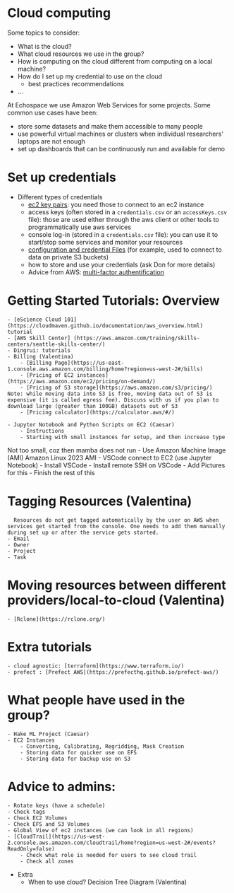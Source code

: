 # Cloud computing

Some topics to consider:
- What is the cloud?
- What cloud resources we use in the group?
- How is computing on the cloud different from computing on a local machine?
- How do I set up my credential to use on the cloud
    - best practices recommendations
- ...

  
At Echospace we use Amazon Web Services for some projects. Some common use cases have been:

* store some datasets and make them accessible to many people
* use powerful virtual machines or clusters when individual researchers' laptops are not enough
* set up dashboards that can be continuously run and available for demo
  


# Set up credentials 


* Different types of credentials 
   - [ec2 key pairs](
https://docs.aws.amazon.com/AWSEC2/latest/UserGuide/ec2-key-pairs.html): you need those to connect to an ec2 instance
   - access keys (often stored in a `credentials.csv` or an `accessKeys.csv` file): those are used either through the aws client or other tools to programmatically use aws services
   - console log-in (stored in a `credentials.csv` file): you can use it to start/stop some services and monitor your resources 
   - [configuration and credential Files](https://docs.aws.amazon.com/cli/latest/userguide/cli-configure-files.html) (for example, used to connect to data on private S3 buckets)
   - how to store and use your credentials (ask Don for more details)
   - Advice from AWS: [multi-factor authentification](https://docs.aws.amazon.com/IAM/latest/UserGuide/id_credentials_mfa_enable.html)
 
# Getting Started Tutorials: Overview
    - [eScience Cloud 101](https://cloudmaven.github.io/documentation/aws_overview.html) tutorial 
    - [AWS Skill Center] (https://aws.amazon.com/training/skills-centers/seattle-skills-center/) 
    - Dingrui: tutorials
    - Billing (Valentina)
        - [Billing Page](https://us-east-1.console.aws.amazon.com/billing/home?region=us-west-2#/bills)
        - [Pricing of EC2 instances](https://aws.amazon.com/ec2/pricing/on-demand/)
        - [Pricing of S3 storage](https://aws.amazon.com/s3/pricing/) Note: while moving data into S3 is free, moving data out of S3 is expensive (it is called egress fee). Discuss with us if you plan to download large (greater than 100GB) datasets out of S3
        - [Pricing calculator](https://calculator.aws/#/)
          
    - Jupyter Notebook and Python Scripts on EC2 (Caesar)
        - Instructions 
        - Starting with small instances for setup, and then increase type
Not too small, coz then mamba does not run 
        - Use Amazon Machine Image (AMI) Amazon Linux 2023 AMI
        - VSCode connect to EC2 (use Jupyter Notebook)
            - Install VSCode
            - Install remote SSH on VSCode
            - Add Pictures for this
            - Finish the rest of this
         
# Tagging Resources (Valentina)
      Resources do not get tagged automatically by the user on AWS when services get started from the console. One needs to add them manually during set up or after the service gets started.
    - Email
    - Owner
    - Project 
    - Task 

# Moving resources between different providers/local-to-cloud (Valentina)
    - [Rclone](https://rclone.org/)

# Extra tutorials
    - cloud agnostic: [terraform](https://www.terraform.io/)
    - prefect : [Prefect AWS](https://prefecthq.github.io/prefect-aws/)

# What people have used in the group?
    - Hake ML Project (Caesar)
    - EC2 Instances
        - Converting, Calibrating, Regridding, Mask Creation
        - Storing data for quicker use on EFS
        - Storing data for backup use on S3

# Advice to admins:
    - Rotate keys (have a schedule)
    - Check tags
    - Check EC2 Volumes
    - Check EFS and S3 Volumes
    - Global View of ec2 instances (we can look in all regions)
    - [CloudTrail](https://us-west-2.console.aws.amazon.com/cloudtrail/home?region=us-west-2#/events?ReadOnly=false)
        - Check what role is needed for users to see cloud trail
        - Check all zones


* Extra
    - When to use cloud? Decision Tree Diagram (Valentina)
 
